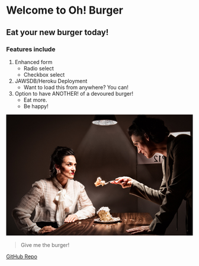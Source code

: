 # Welcome to Oh! Burger #

## Eat your new burger today! ##

### Features include ###
1. Enhanced form
   * Radio select
   * Checkbox select
1. JAWSDB/Heroku Deployment
   * Want to load this from anywhere? You can!
1. Option to have ANOTHER! of a devoured burger!
   * Eat more.
   * Be happy!

![AMAZING](public/assets/images/noir.jpg)
>Give me the burger!

[GitHub Repo](https://github.com/Gr8ChairmanMeow/burger)